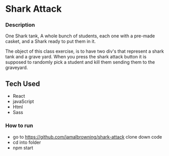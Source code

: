 # Shark Attack

### Description
One Shark tank, A whole bunch of students, each one with a pre-made casket, and a Shark ready to put them in it.

The object of this class exercise, is to have two div's that represent a shark tank and a grave yard. When you press the shark attack button it is supposed to randomly pick a student and kill them sending them to the graveyard.

## Tech Used
- React 
- javaScript
- Html
- Sass

### How to run
- go to https://github.com/jamalbrowning/shark-attack clone down code
- cd into folder
- npm start

